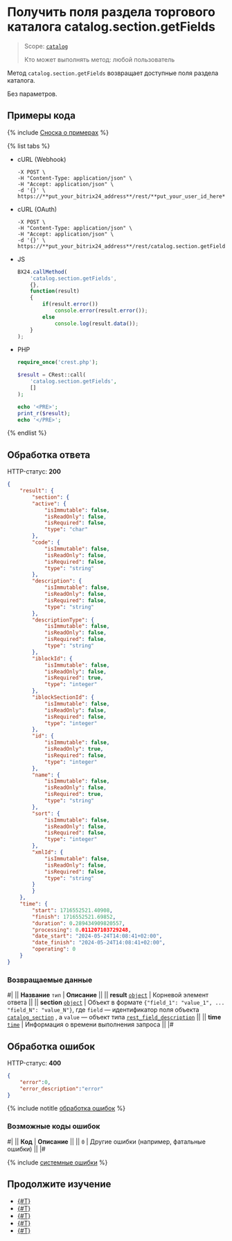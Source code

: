 # Получить поля раздела торгового каталога catalog.section.getFields

> Scope: [`catalog`](../../scopes/permissions.md)
>
> Кто может выполнять метод: любой пользователь

Метод `catalog.section.getFields` возвращает доступные поля раздела каталога. 

Без параметров.

## Примеры кода

{% include [Сноска о примерах](../../../_includes/examples.md) %}

{% list tabs %}

- cURL (Webhook)

    ```curl
    -X POST \
    -H "Content-Type: application/json" \
    -H "Accept: application/json" \
    -d '{}' \
    https://**put_your_bitrix24_address**/rest/**put_your_user_id_here**/**put_your_webbhook_here**/catalog.section.getFields
    ```

- cURL (OAuth)

    ```curl
    -X POST \
    -H "Content-Type: application/json" \
    -H "Accept: application/json" \
    -d '{}' \
    https://**put_your_bitrix24_address**/rest/catalog.section.getFields
    ```

- JS

    ```js
    BX24.callMethod(
        'catalog.section.getFields',
        {},
        function(result)
        {
            if(result.error())
                console.error(result.error());
            else
                console.log(result.data());
        }
    );
    ```

- PHP

    ```php
    require_once('crest.php');

    $result = CRest::call(
        'catalog.section.getFields',
        []
    );

    echo '<PRE>';
    print_r($result);
    echo '</PRE>';
    ```

{% endlist %}

## Обработка ответа

HTTP-статус: **200**

```json
{
    "result": {
        "section": {
        "active": {
            "isImmutable": false,
            "isReadOnly": false,
            "isRequired": false,
            "type": "char"
        },
        "code": {
            "isImmutable": false,
            "isReadOnly": false,
            "isRequired": false,
            "type": "string"
        },
        "description": {
            "isImmutable": false,
            "isReadOnly": false,
            "isRequired": false,
            "type": "string"
        },
        "descriptionType": {
            "isImmutable": false,
            "isReadOnly": false,
            "isRequired": false,
            "type": "string"
        },
        "iblockId": {
            "isImmutable": false,
            "isReadOnly": false,
            "isRequired": true,
            "type": "integer"
        },
        "iblockSectionId": {
            "isImmutable": false,
            "isReadOnly": false,
            "isRequired": false,
            "type": "integer"
        },
        "id": {
            "isImmutable": false,
            "isReadOnly": true,
            "isRequired": false,
            "type": "integer"
        },
        "name": {
            "isImmutable": false,
            "isReadOnly": false,
            "isRequired": true,
            "type": "string"
        },
        "sort": {
            "isImmutable": false,
            "isReadOnly": false,
            "isRequired": false,
            "type": "integer"
        },
        "xmlId": {
            "isImmutable": false,
            "isReadOnly": false,
            "isRequired": false,
            "type": "string"
        }
        }
    },
    "time": {
        "start": 1716552521.40908,
        "finish": 1716552521.69852,
        "duration": 0.289434909820557,
        "processing": 0.011207103729248,
        "date_start": "2024-05-24T14:08:41+02:00",
        "date_finish": "2024-05-24T14:08:41+02:00",
        "operating": 0
    }
}
```

### Возвращаемые данные

#|
|| **Название**
`тип` | **Описание** ||
|| **result**
[`object`](../../data-types.md) | Корневой элемент ответа ||
|| **section**
[`object`](../../data-types.md) | Объект в формате `{"field_1": "value_1", ... "field_N": "value_N"}`, где `field` — идентификатор поля объекта [`catalog_section`](../data-types.md#catalog_section) , а `value` — объект типа [`rest_field_description`](../data-types.md) ||
|| **time**
[`time`](../../data-types.md) | Информация о времени выполнения запроса ||
|#

## Обработка ошибок

HTTP-статус: **400**

```json
{
    "error":0,
    "error_description":"error"
}
```

{% include notitle [обработка ошибок](../../../_includes/error-info.md) %}

### Возможные коды ошибок

#|
|| **Код** | **Описание** ||
|| `0` | Другие ошибки (например, фатальные ошибки) ||
|#

{% include [системные ошибки](../../../_includes/system-errors.md) %}

## Продолжите изучение 

- [{#T}](./catalog-section-add.md)
- [{#T}](./catalog-section-update.md)
- [{#T}](./catalog-section-get.md)
- [{#T}](./catalog-section-list.md)
- [{#T}](./catalog-section-delete.md)
